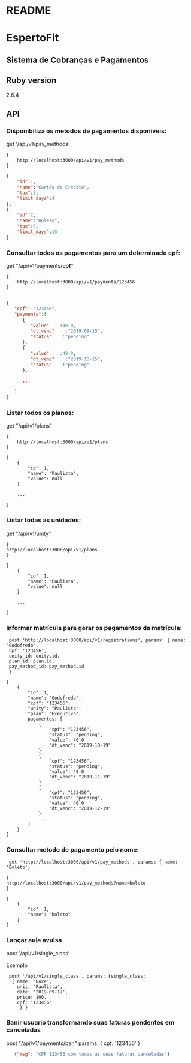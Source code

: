 # README

# EspertoFit

## Sistema de Cobranças e Pagamentos

## Ruby version
2.6.4

## API
### Disponibiliza os metodos de pagamentos disponiveis:

get '/api/v1/pay_methods'

```
{
    http://localhost:3000/api/v1/pay_methods
}
```

```JSON
{
    "id":1,
    "name":"Cartão de Crédito",
    "tax":5,
    "limit_days":4
},
{   
    "id":2,
    "name":"Boleto",
    "tax":0,
    "limit_days":15
}
```


### Consultar todos os pagamentos para um determinado cpf:

get "/api/v1/payments/**cpf**"

```
{
    http://localhost:3000/api/v1/payments/123456
}
```

```JSON

{
   "cpf": "123456",
   "payments":[
      {
         "value"    :40.0,
         "dt_venc"    :"2019-09-15",
         "status"    :"pending"
      },
      {
         "value"    :40.0,
         "dt_venc"    :"2019-10-15",
         "status"    :"pending"
      },

      ...

   ]
}
  ```

### Listar todos os planos:

get "/api/v1/plans"

```
{
    http://localhost:3000/api/v1/plans
}
```

```
[
    {
        "id": 1,
        "name": "Paulista",
        "value": null
    }

    ...

]
```

### Listar todas as unidades:

get "/api/v1/unity"

```
{
http://localhost:3000/api/v1/plans
}
```

```
[
    {
        "id": 1,
        "name": "Paulista",
        "value": null
    }

    ...

]
```

### Informar matrícula para gerar os pagamentos da matrícula:

```
 post 'http://localhost:3000/api/v1/registrations', params: { name: 'Godofredo', 
 cpf: '123456', 
 unity_id: unity.id, 
 plan_id: plan.id, 
 pay_method_id: pay_method.id
 }
```

```
[
    {
        "id": 1,
        "name": "Godofredo",
        "cpf": "123456",
        "unity": "Paulista",
        "plan": "Executivo",
        pagamentos: [
            {
                "cpf": "123456",
                "status": "pending",
                "value": 40.0
                "dt_venc": "2019-10-19"
            }
            {
                "cpf": "123456",
                "status": "pending",
                "value": 40.0
                "dt_venc": "2019-11-19"
            }
            {
                "cpf": "123456",
                "status": "pending",
                "value": 40.0
                "dt_venc": "2019-12-19"
            }
            ...
        ]
    }
]
```




### Consultar metodo de pagamento pelo nome:

```
 get 'http://localhost:3000/api/v1/pay_methods', params: { name: 'Boleto'}
```

```
{
http://localhost:3000/api/v1/pay_methods?name=boleto
}
```

```
[
    {
        "id": 1,
        "name": "boleto"
    }
]

```
### Lançar aula avulsa 
  post '/api/v1/single_class'
  
  Exemplo
  ```
   post '/api/v1/single_class', params: {single_class: 
    { name: 'Boxe',
      unit: 'Paulista',
      date: '2019-09-17',
      price: 100,
      cpf: '123456'
       } }
  ```

### Banir usuario transformando suas faturas pendentes em canceladas

post "/api/v1/payments/ban" params: { cpf: '123456' }

```json
   {"msg": "CPF 123456 com todas as suas faturas canceladas"}
```